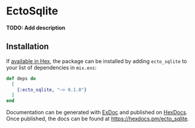 # EctoSqlite

**TODO: Add description**

## Installation

If [available in Hex](https://hex.pm/docs/publish), the package can be installed
by adding `ecto_sqlite` to your list of dependencies in `mix.exs`:

```elixir
def deps do
  [
    {:ecto_sqlite, "~> 0.1.0"}
  ]
end
```

Documentation can be generated with [ExDoc](https://github.com/elixir-lang/ex_doc)
and published on [HexDocs](https://hexdocs.pm). Once published, the docs can
be found at <https://hexdocs.pm/ecto_sqlite>.

